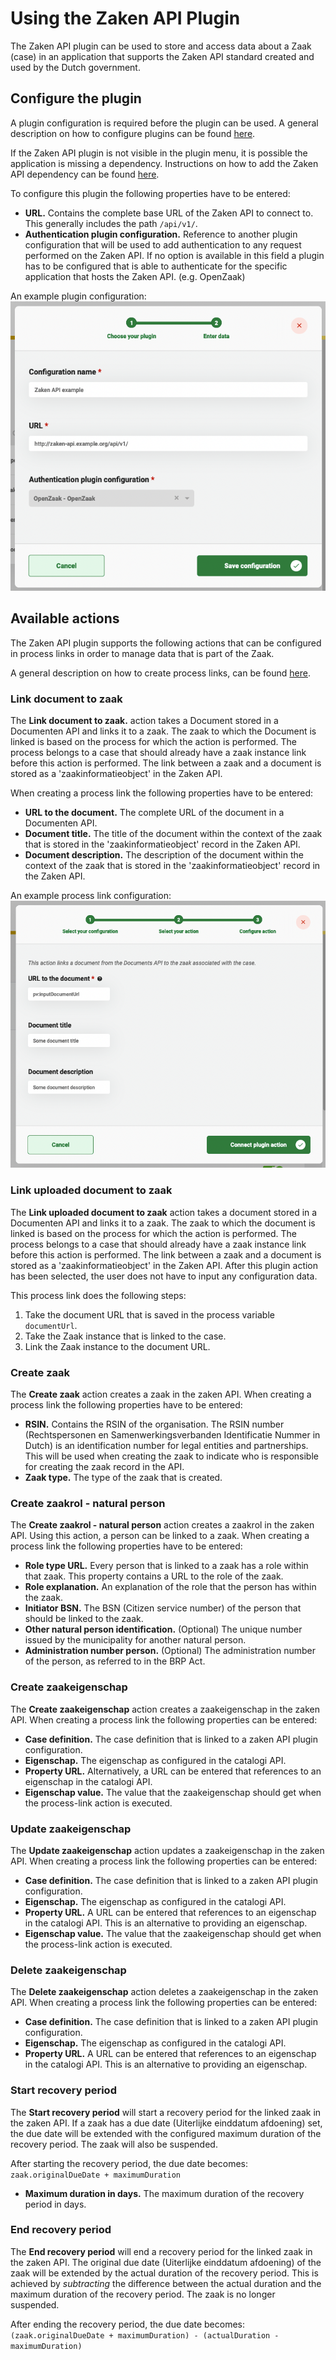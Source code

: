 # Using the Zaken API Plugin

The Zaken API plugin can be used to store and access data about a Zaak (case) in an application that supports the
Zaken API standard created and used by the Dutch government.

## Configure the plugin

A plugin configuration is required before the plugin can be used. A general description on how to configure
plugins can be found [here](../configure-plugin.md).

If the Zaken API plugin is not visible in the plugin menu, it is possible the application is missing a dependency.
Instructions on how to add the Zaken API dependency can be found
[here](/getting-started/modules/zgw/documenten-api.md).

To configure this plugin the following properties have to be entered:
- **URL.** Contains the complete base URL of the Zaken API to connect to. This generally includes 
the path `/api/v1/`.
- **Authentication plugin configuration.** Reference to another plugin configuration that will be used to add 
authentication to any request performed on the Zaken API. If no option is available in this field a plugin has to 
be configured that is able to authenticate for the specific application that hosts the Zaken API. (e.g. OpenZaak)

An example plugin configuration:
![example plugin configuration](img/configure-plugin.png)

## Available actions

The Zaken API plugin supports the following actions that can be configured in process links in order to manage data that
is part of the Zaak.

A general description on how to create process links, can be found [here](../../process-link/create-process-link.md).

### Link document to zaak

The **Link document to zaak.** action takes a Document stored in a Documenten API and links it to a zaak. The zaak to which 
the Document is linked is based on the process for which the action is performed. The process belongs to a case that
should already have a zaak instance link before this action is performed. The link between a zaak and a document is 
stored as a 'zaakinformatieobject' in the Zaken API.  

When creating a process link the following properties have to be entered:
- **URL to the document.** The complete URL of the document in a Documenten API.
- **Document title.** The title of the document within the context of the zaak that is stored in the
'zaakinformatieobject' record in the Zaken API.
- **Document description.** The description of the document within the context of the zaak that is stored in the
'zaakinformatieobject' record in the Zaken API.

An example process link configuration:
![Generate document process link](img/link-document-to-zaak.png)

### Link uploaded document to zaak

The **Link uploaded document to zaak** action takes a document stored in a Documenten API and links it to a zaak. The
zaak to which the document is linked is based on the process for which the action is performed. The process
belongs to a case that should already have a zaak instance link before this action is performed. The link between a zaak
and a document is stored as a 'zaakinformatieobject' in the Zaken API. After this plugin action has been selected,
the user does not have to input any configuration data.

This process link does the following steps:

1. Take the document URL that is saved in the process variable `documentUrl`.
2. Take the Zaak instance that is linked to the case.
3. Link the Zaak instance to the document URL.

### Create zaak

The **Create zaak** action creates a zaak in the zaken API. When creating a process link the following properties have
to be entered:

- **RSIN.** Contains the RSIN of the organisation. The RSIN number (Rechtspersonen en
  Samenwerkingsverbanden Identificatie Nummer in Dutch) is an identification number for legal entities and partnerships.
  This will be used when creating the zaak to indicate who is responsible for creating the zaak record in the API.
- **Zaak type.** The type of the zaak that is created.

### Create zaakrol - natural person

The **Create zaakrol - natural person** action creates a zaakrol in the zaken API. Using this action, a person can be
linked to a zaak.
When creating a process link the following properties have to be entered:

- **Role type URL.** Every person that is linked to a zaak has a role within that zaak. This property contains a URL to
  the role of the zaak.
- **Role explanation.** An explanation of the role that the person has within the zaak.
- **Initiator BSN.** The BSN (Citizen service number) of the person that should be linked to the zaak.
- **Other natural person identification.** (Optional) The unique number issued by the municipality for another natural
  person.
- **Administration number person.** (Optional) The administration number of the person, as referred to in the BRP Act.

### Create zaakeigenschap

The **Create zaakeigenschap** action creates a zaakeigenschap in the zaken API.
When creating a process link the following properties can be entered:

- **Case definition.** The case definition that is linked to a zaken API plugin configuration.
- **Eigenschap.** The eigenschap as configured in the catalogi API.
- **Property URL.** Alternatively, a URL can be entered that references to an eigenschap in the catalogi API.
- **Eigenschap value.** The value that the zaakeigenschap should get when the process-link action is executed.

### Update zaakeigenschap

The **Update zaakeigenschap** action updates a zaakeigenschap in the zaken API.
When creating a process link the following properties can be entered:

- **Case definition.** The case definition that is linked to a zaken API plugin configuration.
- **Eigenschap.** The eigenschap as configured in the catalogi API.
- **Property URL.** A URL can be entered that references to an eigenschap in the catalogi API. This is an alternative to providing an eigenschap.
- **Eigenschap value.** The value that the zaakeigenschap should get when the process-link action is executed.

### Delete zaakeigenschap

The **Delete zaakeigenschap** action deletes a zaakeigenschap in the zaken API. When creating a process link the
following properties can be entered:

- **Case definition.** The case definition that is linked to a zaken API plugin configuration.
- **Eigenschap.** The eigenschap as configured in the catalogi API.
- **Property URL.** A URL can be entered that references to an eigenschap in the catalogi API. This is an alternative to providing an eigenschap.

### Start recovery period

The **Start recovery period** will start a recovery period for the linked zaak in the zaken API. If a zaak has a due
date (Uiterlijke einddatum afdoening) set, the due date will be extended with the configured maximum duration of the
recovery period. The zaak will also be suspended.

After starting the recovery period, the due date becomes: `zaak.originalDueDate + maximumDuration`

- **Maximum duration in days.** The maximum duration of the recovery period in days.

### End recovery period

The **End recovery period** will end a recovery period for the linked zaak in the zaken API. The original due
date (Uiterlijke einddatum afdoening) of the zaak will be extended by the actual duration of the recovery period. This
is achieved by _subtracting_ the difference between the actual duration and the maximum duration of the recovery period.
The zaak is no longer suspended.

After ending the recovery period, the due date
becomes: `(zaak.originalDueDate + maximumDuration) - (actualDuration - maximumDuration)`